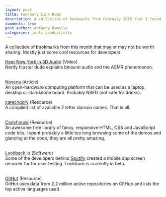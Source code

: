 ```yaml
---
layout: post
title: February Link Dump
description: A collection of bookmarks from February 2015 that I found useful or interesting. Mostly just some cool resources for developers.
comments: true
post_author: Anthony Ramella
categories: tools productivity
---
```

A collection of bookmarks from this month that may or may not be worth sharing. Mostly just some cool resources for developers.

[Hear New York in 3D Audio](https://www.youtube.com/watch?v=Yd5i7TlpzCk) (Video)<br>
Nerdy hipster dude explains binaural audio and the ASMR phenomenon.<br><br>

[Novena](https://www.crowdsupply.com/kosagi/novena-open-laptop) (Article)<br>
An open-hardware computing platform that can be used as a laptop, desktop or standalone board. Probably NSFD (not safe for drinks).

[catechgory](https://catechgory.com/2-letter-domain-names/) (Resource)<br>
A compiled list of available 2 letter domain names. That is all.<br><br>

[Codyhouse](http://codyhouse.co/library/) (Resource)<br>
An awesome free library of fancy, responsive HTML, CSS and JavaScript code bits. I spent probably a little too long browsing some of the demos and glancing at the code, they are all pretty amazing.<br><br>

[Lookback.io](https://lookback.io/) (Software)<br>
Some of the developers behind [Spotify](http://www.spotify.com) created a mobile app screen recorder for for user testing. Lookback is currently in beta.<br><br>

[GitHut](http://githut.info/) (Resource)<br>
GitHut uses data from 2.2 million active repositories on GitHub and lists the top active languages used.

